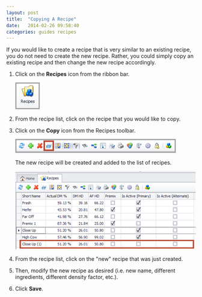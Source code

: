 ```yaml
---
layout: post
title:  "Copying A Recipe"
date:   2014-02-26 09:58:40
categories: guides recipes
---
```


If you would like to create a recipe that is very similar to an existing recipe, you do not need to create the new recipe. Rather, you could simply copy an existing recipe and then change the new recipe accordingly.

1.	Click on the **Recipes** icon from the ribbon bar.

	![](/assets/recipes/copying-a-recipe/recipe-icon.png)
 
2.	From the recipe list, click on the recipe that you would like to copy.
3.	Click on the **Copy** icon from the Recipes toolbar.

	![](/assets/recipes/copying-a-recipe/copy-toolbar.png)
 
	The new recipe will be created and added to the list of recipes.

	![](/assets/recipes/copying-a-recipe/copy-grid.png)

4.	From the recipe list, click on the "new" recipe that was just created.
5.	Then, modify the new recipe as desired (i.e. new name, different ingredients, different density factor, etc.).
6.	Click **Save**.
